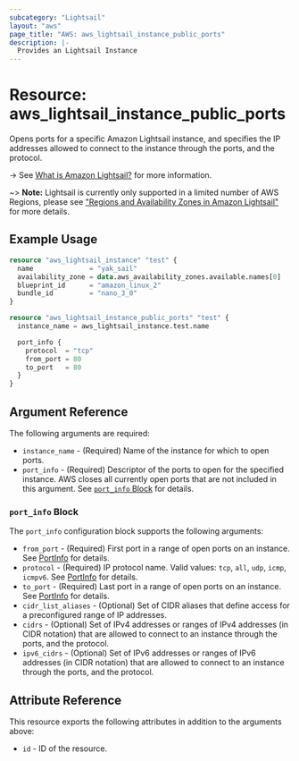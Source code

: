 ```yaml
---
subcategory: "Lightsail"
layout: "aws"
page_title: "AWS: aws_lightsail_instance_public_ports"
description: |-
  Provides an Lightsail Instance
---
```


# Resource: aws_lightsail_instance_public_ports

Opens ports for a specific Amazon Lightsail instance, and specifies the IP addresses allowed to connect to the instance through the ports, and the protocol.

-> See [What is Amazon Lightsail?](https://lightsail.aws.amazon.com/ls/docs/getting-started/article/what-is-amazon-lightsail) for more information.

~> **Note:** Lightsail is currently only supported in a limited number of AWS Regions, please see ["Regions and Availability Zones in Amazon Lightsail"](https://lightsail.aws.amazon.com/ls/docs/overview/article/understanding-regions-and-availability-zones-in-amazon-lightsail) for more details.

## Example Usage

```terraform
resource "aws_lightsail_instance" "test" {
  name              = "yak_sail"
  availability_zone = data.aws_availability_zones.available.names[0]
  blueprint_id      = "amazon_linux_2"
  bundle_id         = "nano_3_0"
}

resource "aws_lightsail_instance_public_ports" "test" {
  instance_name = aws_lightsail_instance.test.name

  port_info {
    protocol  = "tcp"
    from_port = 80
    to_port   = 80
  }
}
```

## Argument Reference

The following arguments are required:

* `instance_name` - (Required) Name of the instance for which to open ports.
* `port_info` - (Required) Descriptor of the ports to open for the specified instance. AWS closes all currently open ports that are not included in this argument. See [`port_info` Block](#port_info-block) for details.

### `port_info` Block

The `port_info` configuration block supports the following arguments:

* `from_port` - (Required) First port in a range of open ports on an instance. See [PortInfo](https://docs.aws.amazon.com/lightsail/2016-11-28/api-reference/API_PortInfo.html) for details.
* `protocol` - (Required) IP protocol name. Valid values: `tcp`, `all`, `udp`, `icmp`, `icmpv6`. See [PortInfo](https://docs.aws.amazon.com/lightsail/2016-11-28/api-reference/API_PortInfo.html) for details.
* `to_port` - (Required) Last port in a range of open ports on an instance. See [PortInfo](https://docs.aws.amazon.com/lightsail/2016-11-28/api-reference/API_PortInfo.html) for details.
* `cidr_list_aliases` - (Optional) Set of CIDR aliases that define access for a preconfigured range of IP addresses.
* `cidrs` - (Optional) Set of IPv4 addresses or ranges of IPv4 addresses (in CIDR notation) that are allowed to connect to an instance through the ports, and the protocol.
* `ipv6_cidrs` - (Optional) Set of IPv6 addresses or ranges of IPv6 addresses (in CIDR notation) that are allowed to connect to an instance through the ports, and the protocol.

## Attribute Reference

This resource exports the following attributes in addition to the arguments above:

* `id` - ID of the resource.
